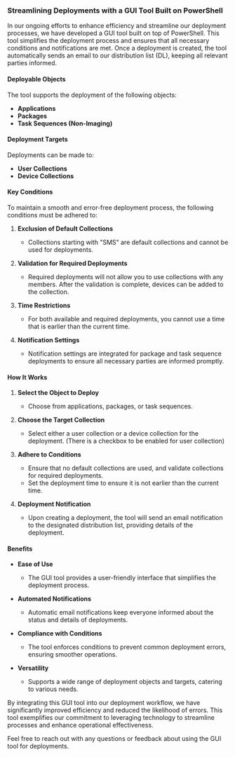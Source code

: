### Streamlining Deployments with a GUI Tool Built on PowerShell

In our ongoing efforts to enhance efficiency and streamline our deployment processes, we have developed a GUI tool built on top of PowerShell. 
This tool simplifies the deployment process and ensures that all necessary conditions and notifications are met.
Once a deployment is created, the tool automatically sends an email to our distribution list (DL), keeping all relevant parties informed.

#### Deployable Objects

The tool supports the deployment of the following objects:
- **Applications**
- **Packages**
- **Task Sequences (Non-Imaging)**

#### Deployment Targets

Deployments can be made to:
- **User Collections**
- **Device Collections**

#### Key Conditions

To maintain a smooth and error-free deployment process, the following conditions must be adhered to:

1. **Exclusion of Default Collections**
   - Collections starting with "SMS" are default collections and cannot be used for deployments.

2. **Validation for Required Deployments**
   - Required deployments will not allow you to use collections with any members. After the validation is complete, devices can be added to the collection.

3. **Time Restrictions**
   - For both available and required deployments, you cannot use a time that is earlier than the current time.

4. **Notification Settings**
   - Notification settings are integrated for package and task sequence deployments to ensure all necessary parties are informed promptly.

#### How It Works

1. **Select the Object to Deploy**
   - Choose from applications, packages, or task sequences.

2. **Choose the Target Collection**
   - Select either a user collection or a device collection for the deployment. (There is a checkbox to be enabled for user collection)
     
3. **Adhere to Conditions**
   - Ensure that no default collections are used, and validate collections for required deployments.
   - Set the deployment time to ensure it is not earlier than the current time.

4. **Deployment Notification**
   - Upon creating a deployment, the tool will send an email notification to the designated distribution list, providing details of the deployment.

#### Benefits

- **Ease of Use**
  - The GUI tool provides a user-friendly interface that simplifies the deployment process.
  
- **Automated Notifications**
  - Automatic email notifications keep everyone informed about the status and details of deployments.

- **Compliance with Conditions**
  - The tool enforces conditions to prevent common deployment errors, ensuring smoother operations.

- **Versatility**
  - Supports a wide range of deployment objects and targets, catering to various needs.

By integrating this GUI tool into our deployment workflow, we have significantly improved efficiency and reduced the likelihood of errors. 
This tool exemplifies our commitment to leveraging technology to streamline processes and enhance operational effectiveness.

Feel free to reach out with any questions or feedback about using the GUI tool for deployments.
